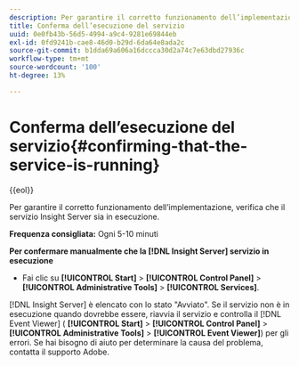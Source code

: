 ```yaml
---
description: Per garantire il corretto funzionamento dell’implementazione, verifica che il servizio Insight Server sia in esecuzione.
title: Conferma dell’esecuzione del servizio
uuid: 0e0fb43b-56d5-4994-a9c4-9281e69844eb
exl-id: 0fd9241b-cae8-46d0-b29d-6da64e8ada2c
source-git-commit: b1dda69a606a16dccca30d2a74c7e63dbd27936c
workflow-type: tm+mt
source-wordcount: '100'
ht-degree: 13%

---
```


# Conferma dell’esecuzione del servizio{#confirming-that-the-service-is-running}

{{eol}}

Per garantire il corretto funzionamento dell’implementazione, verifica che il servizio Insight Server sia in esecuzione.

**Frequenza consigliata:** Ogni 5-10 minuti

**Per confermare manualmente che la [!DNL Insight Server] servizio in esecuzione**

* Fai clic su **[!UICONTROL Start]** > **[!UICONTROL Control Panel]** > **[!UICONTROL Administrative Tools]** > **[!UICONTROL Services]**.

[!DNL Insight Server] è elencato con lo stato &quot;Avviato&quot;. Se il servizio non è in esecuzione quando dovrebbe essere, riavvia il servizio e controlla il [!DNL Event Viewer] ( **[!UICONTROL Start]** > **[!UICONTROL Control Panel]** > **[!UICONTROL Administrative Tools]** > **[!UICONTROL Event Viewer]**) per gli errori. Se hai bisogno di aiuto per determinare la causa del problema, contatta il supporto Adobe.
